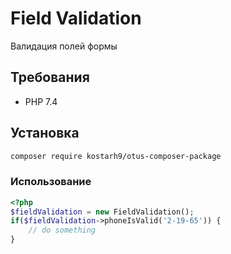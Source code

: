 
# Field Validation

Валидация полей формы

## Требования
- PHP 7.4

## Установка
```bash
composer require kostarh9/otus-composer-package
```

### Использование

```php
<?php
$fieldValidation = new FieldValidation();
if($fieldValidation->phoneIsValid('2-19-65')) {
    // do something
}
```
